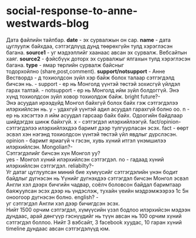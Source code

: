# social-response-to-anne-westwards-blog

Дата файлийн тайлбар. 
**date** -  эх сурвалжын он сар. 
**name** - дата цуглуулж байхдаа, сэтгэгдлүүд дунд төөрөхгүйн тулд хэрэглэсэн багана. 
**source1** - уг мэдээллийг хаанаас авсан эх сурвалж. Вебсайтын хаяг. 
**source2** - фэйсбүүк доторх эх сурвалжыг ялгахын тулд хэрэглэсэн багана. 
**type** - ямар төрлийн сурвалж байсныг тодорхойлно (share,post,comment). 
**support/notsupport** - Анне Вествордз - д тохиолдсон зүйл хэр байж болох талаар сэтгэгдэлд бичсэн нь. 
	- support - ер нь Монголд үүнтэй төстэй зохисгүй үйлдэл гарах талтай. 
	- notsupport - ер нь Монголд ийм зүйл болдоггүй. Энэ хүнд тохиолдсон зүйл ховор тохиолдож байж. 
bright future?-  
	Энэ асуудал ирээдүйд Монгол байхгүй болох байх гэж сэтгэгдэлээ илэрхийлсэн нь. 
	y - удахгүй үүнтэй адил асуудал гарахгүй болно оо. 
	n - ер нь хэсэгтээ л ийм асуудал гарсаар байх байх. Одоогийн байдлаар шийдэгдэх шинж байхгүй. 
	x - сэтгэгдэл илэрхийлээгүй. 
fact/opinion-  
	сэтгэгдэлээ илэрхийлэхдээ баримт дээр тулгуурласан эсэх. 
	fact - өөрт эсвэл хэн нэгэнд тохиолдсон үүнтэй төстэй үйл явдлыг дүрслэсэн. 
	opinion - баримт яриагүй ч гэсэн, хувь хүний итгэл үнэмшилээ илэрхийлсэн. 
Mongolian?-  
	Сэтгэгдэлийг бичсэн хүн Монгол уу?  
	yes - Монгол хүний илэрхийлсэн сэтгэгдэл. 
	no - гадаад хүний илэрхийлсэн сэтгэгдэл. 
reliabilty?-  
	Уг датаг цуглуулсан миний бие хүмүүсийг сэтгэгдэлийн үнэн бодит байдлыг дүгнэсэн нь 
	Үүнийг дүгнэхдээ сэтгэгдэл бичсэн Монгол эсвэл Англи хэл дээрх бичгийн чадвар, соёлч боловсон байдал баримтаар баяжуулсан эсэх дээр нь үндэслэж, тухайн үеийн мэдрэмжээрээ 1с 5н оноогоор дүгнэсэн болно. 
english? -  
	уг сэтгэгдэл Англи хэл дээр бичигдсэн эсэх. 
<br />
Нийт 1500 орчим сэтгэгдэл, хүмүүсийн үзэл бодлоо илэрхийсэн мэдээн дундаас, арай дөнгүүр гэснүүдийг нь түүн авсан нь 100 орчим хүний сэтгэгдэл боллоо. Нийт 3 вэбсайт, 3 facebook хуудас, 10 гаран хүний timeline дундаас авсан сэтгэгдэлүүд юм. 